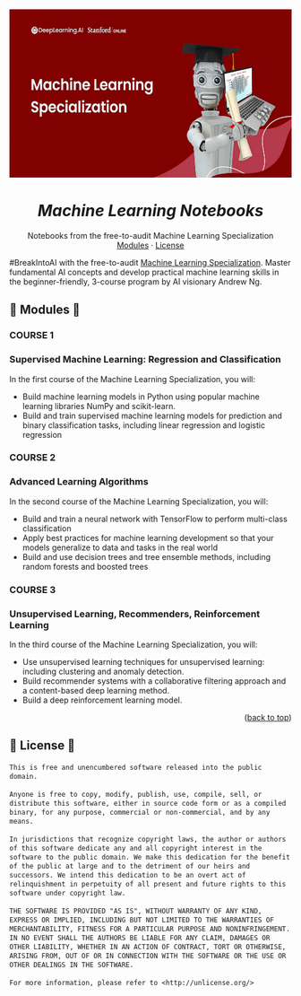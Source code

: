 <a name="readme-top"></a>
<br />
<div align="center">
  <a href="#">
   <!-- Replace this logo for a custom official logo -->
    <img src="./assets/images/ml-specialization.png" alt="Machine Learning Specialization" width="550" height="300">
  </a>

<h1 align = "center">
<b><i>Machine Learning Notebooks</i></b>
</h1>
    <!-- Add/Remove categories depending on your project -->
  <p align="center">
    Notebooks from the free-to-audit Machine Learning Specialization
    <br />
    <!-- IMPORTANT NOTE: If you want to append emojis you'll need to add the '-' sign before and after the header, as shown below:  -->
    <a href="#-modules-">Modules</a>
    ·
    <a href="#-license-">License</a>
  </p>
</div>

#BreakIntoAI with the free-to-audit [Machine Learning Specialization](https://www.coursera.org/specializations/machine-learning-introduction). 
Master fundamental AI concepts and develop practical machine learning skills in the beginner-friendly, 3-course program by AI visionary Andrew Ng.


## 🚀 Modules 🚀

### COURSE 1
### Supervised Machine Learning: Regression and Classification

In the first course of the Machine Learning Specialization, you will:
- Build machine learning models in Python using popular machine learning libraries NumPy and scikit-learn.
- Build and train supervised machine learning models for prediction and binary classification tasks, including linear regression and logistic regression

### COURSE 2
### Advanced Learning Algorithms

In the second course of the Machine Learning Specialization, you will:
- Build and train a neural network with TensorFlow to perform multi-class classification
- Apply best practices for machine learning development so that your models generalize to data and tasks in the real world
- Build and use decision trees and tree ensemble methods, including random forests and boosted trees

### COURSE 3
### Unsupervised Learning, Recommenders, Reinforcement Learning
In the third course of the Machine Learning Specialization, you will:
- Use unsupervised learning techniques for unsupervised learning: including clustering and anomaly detection.
- Build recommender systems with a collaborative filtering approach and a content-based deep learning method.
- Build a deep reinforcement learning model.

<p align="right">(<a href="#readme-top">back to top</a>)</p>

## 📜 License 📜

```
This is free and unencumbered software released into the public domain.

Anyone is free to copy, modify, publish, use, compile, sell, or
distribute this software, either in source code form or as a compiled
binary, for any purpose, commercial or non-commercial, and by any
means.

In jurisdictions that recognize copyright laws, the author or authors
of this software dedicate any and all copyright interest in the
software to the public domain. We make this dedication for the benefit
of the public at large and to the detriment of our heirs and
successors. We intend this dedication to be an overt act of
relinquishment in perpetuity of all present and future rights to this
software under copyright law.

THE SOFTWARE IS PROVIDED "AS IS", WITHOUT WARRANTY OF ANY KIND,
EXPRESS OR IMPLIED, INCLUDING BUT NOT LIMITED TO THE WARRANTIES OF
MERCHANTABILITY, FITNESS FOR A PARTICULAR PURPOSE AND NONINFRINGEMENT.
IN NO EVENT SHALL THE AUTHORS BE LIABLE FOR ANY CLAIM, DAMAGES OR
OTHER LIABILITY, WHETHER IN AN ACTION OF CONTRACT, TORT OR OTHERWISE,
ARISING FROM, OUT OF OR IN CONNECTION WITH THE SOFTWARE OR THE USE OR
OTHER DEALINGS IN THE SOFTWARE.

For more information, please refer to <http://unlicense.org/>
```